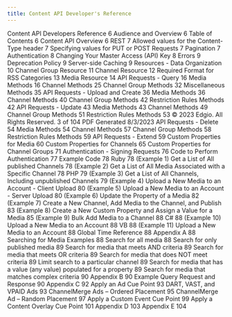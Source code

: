 ```yaml
---
title: Content API Developer's Reference
---
```

Content API Developers Reference 6
Audience and Overview 6
Table of Contents 6
Content API Overview 6
REST 7
Allowed values for the Content-Type header 7
Specifying values for PUT or POST Requests 7
Pagination 7
Authentication 8
Changing Your Master Access (API) Key 8
Errors 9
Deprecation Policy 9
Server-side Caching 9
Resources - Data Organization 10
Channel Group Resource 11
Channel Resource 12
Required Format for RSS Categories 13
Media Resource 14
API Requests - Query 16
Media Methods 16
Channel Methods 25
Channel Group Methods 32
Miscellaneous Methods 35
API Requests - Upload and Create 36
Media Methods 36
Channel Methods 40
Channel Group Methods 42
Restriction Rules Methods 42
API Requests - Update 43
Media Methods 43
Channel Methods 49
Channel Group Methods 51
Restriction Rules Methods 53
© 2023 Edgio. All Rights Reserved. 3 of 104 PDF Generated 8/3/2023
API Requests - Delete 54
Media Methods 54
Channel Methods 57
Channel Group Methods 58
Restriction Rules Methods 59
API Requests - Extend 59
Custom Properties for Media 60
Custom Properties for Channels 65
Custom Properties for Channel Groups 71
Authentication - Signing Requests 76
Code to Perform Authentication 77
Example Code 78
Ruby 78
(Example 1) Get a List of All published Channels 78
(Example 2) Get a List of All Media Associated with a Specific Channel 78
PHP 79
(Example 3) Get a List of All Channels, Including unpublished Channels 79
(Example 4) Upload a New Media to an Account - Client Upload 80
(Example 5) Upload a New Media to an Account - Server Upload 80
(Example 6) Update the Property of a Media 82
(Example 7) Create a New Channel, Add Media to the Channel, and Publish 83
(Example 8) Create a New Custom Property and Assign a Value for a Media 85
(Example 9) Bulk Add Media to a Channel 88
C# 88
(Example 10) Upload a New Media to an Account 88
VB 88
(Example 11) Upload a New Media to an Account 88
Global Time Reference 88
Appendix A 88
Searching for Media Examples 88
Search for all media 88
Search for only published media 89
Search for media that meets AND criteria 89
Search for media that meets OR criteria 89
Search for media that does NOT meet criteria 89
Limit search to a particular channel 89
Search for media that has a value (any value) populated for a property 89
Search for media that matches complex criteria 90
Appendix B 90
Example Query Request and Response 90
Appendix C 92
Apply an Ad Cue Point 93
DART, VAST, and VPAID Ads 93
ChannelMerge Ads – Ordered Placement 95
ChannelMerge Ad – Random Placement 97
Apply a Custom Event Cue Point 99
Apply a Content Overlay Cue Point 101
Appendix D 103
Appendix E 104
